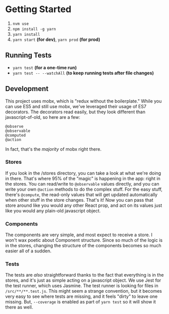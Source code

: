 # Getting Started 
1. `nvm use`
2. `npm install -g yarn`
3. `yarn install`
4. `yarn start` **(for dev)**, `yarn prod` **(for prod)**

## Running Tests
- `yarn test` **(for a one-time run)**
- `yarn test -- --watchAll` **(to keep running tests after file changes)**

## Development
This project uses mobx, which is "redux without the boilerplate." While you can use ES5 and still use mobx, we've leveraged their usage of ES7 decorators. The decorators read easily, but they look different than javascript-of-old, so here are a few: 
```
@observe
@observable
@computed
@action
```
In fact, that's the _majority_ of mobx right there. 

### Stores
If you look in the /stores directory, you can take a look at what we're doing in there. That's where 95% of the "magic" is happening in the app: right in the stores. You can read/write to `@observable` values directly, and you can write your own `@action` methods to do the complex stuff. For the easy stuff, there's `@compute`, the read-only values that will get updated automatically when other stuff in the store changes. That's it! Now you can pass that store around like you would any other React prop, and act on its values just like you would any plain-old javascript object.

### Components
The components are very simple, and most expect to receive a store. I won't wax poetic about Component structure. Since so much of the logic is in the stores, changing the structure of the components becomes so much easier all of a sudden.

### Tests
The tests are _also_ straightforward thanks to the fact that everything is in the stores, and it's just as simple acting on a javascript object. We use Jest for the test runner, which uses Jasmine. The test runner is looking for files in `/src/**/**.test.js`. This might seem a strange convention, but it becomes very easy to see where tests are missing, and it feels "dirty" to leave one missing. But, `--coverage` is enabled as part of `yarn test` so it will show it there as well.
